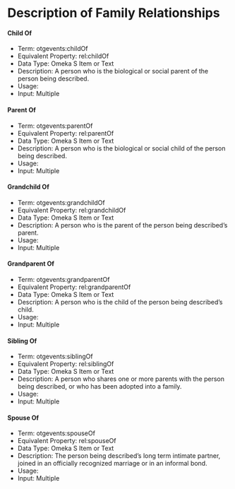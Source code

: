 # Description of Family Relationships

#### **Child Of**

* Term: otgevents:childOf
* Equivalent Property: rel:childOf
* Data Type: Omeka S Item or Text
* Description: A person who is the biological or social parent of the person being described.
* Usage:
* Input: Multiple

#### **Parent Of**

* Term: otgevents:parentOf
* Equivalent Property: rel:parentOf
* Data Type: Omeka S Item or Text
* Description: A person who is the biological or social child of the person being described.
* Usage:
* Input: Multiple

#### **Grandchild Of**

* Term: otgevents:grandchildOf
* Equivalent Property: rel:grandchildOf
* Data Type: Omeka S Item or Text
* Description: A person who is the parent of the person being described’s parent.
* Usage:
* Input: Multiple

#### **Grandparent Of**

* Term: otgevents:grandparentOf
* Equivalent Property: rel:grandparentOf
* Data Type: Omeka S Item or Text
* Description: A person who is the child of the person being described’s child.
* Usage:
* Input: Multiple

#### **Sibling Of**

* Term: otgevents:siblingOf
* Equivalent Property: rel:siblingOf
* Data Type: Omeka S Item or Text
* Description: A person who shares one or more parents with the person being described, or who has been adopted into a family.
* Usage:
* Input: Multiple

#### **Spouse Of**

* Term: otgevents:spouseOf
* Equivalent Property: rel:spouseOf
* Data Type: Omeka S Item or Text
* Description: The person being described’s long term intimate partner, joined in an officially recognized marriage or in an informal bond.
* Usage:
* Input: Multiple
